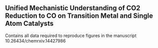 Unified Mechanistic Understanding of CO2 Reduction to CO on Transition Metal and Single Atom Catalysts
-------------------------

Contains all data required to reproduce figures in the manuscript 10.26434/chemrxiv.14427986

